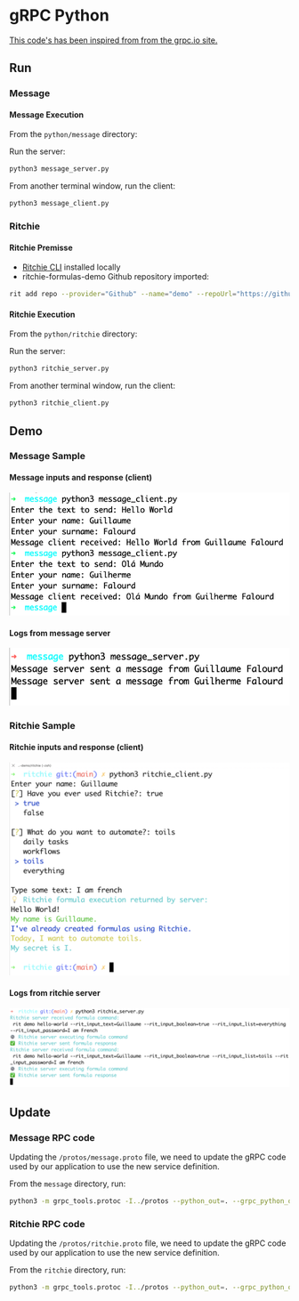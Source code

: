 # gRPC Python

[This code's has been inspired from from the grpc.io site.](https://grpc.io/docs/languages/python/quickstart)

## Run

### Message

#### Message Execution

From the `python/message` directory:

Run the server:

```bash
python3 message_server.py
```

From another terminal window, run the client:

```bash
python3 message_client.py
```

### Ritchie

#### Ritchie Premisse

- [Ritchie CLI](https://docs.ritchiecli.io/getting-started/install-cli) installed locally
- ritchie-formulas-demo Github repository imported:

```bash
rit add repo --provider="Github" --name="demo" --repoUrl="https://github.com/ZupIT/ritchie-formulas-demo" --priority=1
```

#### Ritchie Execution

From the `python/ritchie` directory:

Run the server:

```bash
python3 ritchie_server.py
```

From another terminal window, run the client:

```bash
python3 ritchie_client.py
```

## Demo

### Message Sample

#### Message inputs and response (client)

![Client](/docs/img/message_client.png)

#### Logs from message server

![Server](/docs/img/message_server.png)

### Ritchie Sample

#### Ritchie inputs and response (client)

![Client](/docs/img/ritchie_client.png)

#### Logs from ritchie server

![Server](/docs/img/ritchie_server.png)

## Update

### Message RPC code

Updating the `/protos/message.proto` file, we need to update the gRPC code used by our application to use the new service definition.

From the `message` directory, run:

```bash
python3 -m grpc_tools.protoc -I../protos --python_out=. --grpc_python_out=. ../protos/message.proto
```

### Ritchie RPC code

Updating the `/protos/ritchie.proto` file, we need to update the gRPC code used by our application to use the new service definition.

From the `ritchie` directory, run:

```bash
python3 -m grpc_tools.protoc -I../protos --python_out=. --grpc_python_out=. ../protos/ritchie.proto
```

